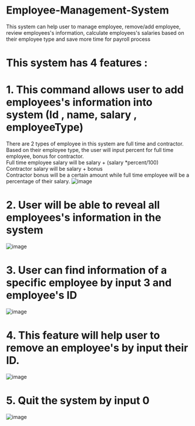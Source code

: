 # Employee-Management-System
This system can help user to manage employee, remove/add employee, review employees's information, calculate employees's salaries based on their employee type and save more time for payroll process 
# This system has 4 features :
# 1. This command allows user to add employees's information into system  (Id , name, salary , employeeType) 
There are 2 types of employee in this system are full time and contractor. Based on their employee type, the user will input percent for full time employee, bonus for contractor.   
Full time employee salary will be salary + (salary *percent/100)     
Contractor salary will be salary + bonus     
Contractor bonus will be a certain amount while full time employee will be a percentage of their salary. 
![image](https://user-images.githubusercontent.com/99052999/154470248-bc26cca6-47fe-4ac2-8727-521da10fd205.png)
# 2. User will be able to reveal all employees's information in the system 
![image](https://user-images.githubusercontent.com/99052999/154470325-a5c8786e-b7a3-49d0-8efa-d912d105fc0f.png)
# 3. User can find information of a specific employee by input 3 and employee's ID
![image](https://user-images.githubusercontent.com/99052999/154470402-18454745-ef8d-4eae-a33a-129d029a6d42.png)
# 4. This feature will help user to remove an employee's by input their ID. 

![image](https://user-images.githubusercontent.com/99052999/154470543-38f3f519-64f1-4eda-b3b7-9668f2586dcf.png)

# 5. Quit the system by input 0
![image](https://user-images.githubusercontent.com/99052999/154470577-c20dd3c3-2a4f-4ea4-a109-10ebe271ed13.png)
